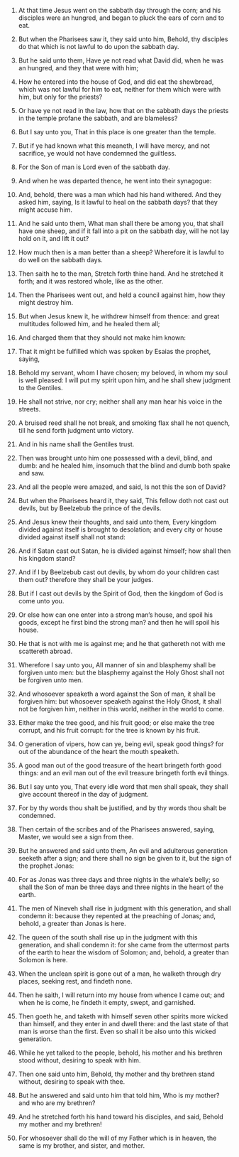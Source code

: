 1. At that time Jesus went on the sabbath day through the corn; and
his disciples were an hungred, and began to pluck the ears of corn and
to eat.

2. But when the Pharisees saw it, they said unto him, Behold, thy
disciples do that which is not lawful to do upon the sabbath day.

3. But he said unto them, Have ye not read what David did, when he
was an hungred, and they that were with him;

4. How he entered into
the house of God, and did eat the shewbread, which was not lawful for
him to eat, neither for them which were with him, but only for the
priests?

5. Or have ye not read in the law, how that on the sabbath
days the priests in the temple profane the sabbath, and are blameless?

6. But I say unto you, That in this place is one greater than the
temple.

7. But if ye had known what this meaneth, I will have mercy, and not
sacrifice, ye would not have condemned the guiltless.

8. For the Son of man is Lord even of the sabbath day.

9. And when he was departed thence, he went into their synagogue:

10. And, behold, there was a man which had his hand withered. And
they asked him, saying, Is it lawful to heal on the sabbath days? that
they might accuse him.

11. And he said unto them, What man shall there be among you, that
shall have one sheep, and if it fall into a pit on the sabbath day,
will he not lay hold on it, and lift it out?

12. How much then is a
man better than a sheep? Wherefore it is lawful to do well on the
sabbath days.

13. Then saith he to the man, Stretch forth thine hand. And he
stretched it forth; and it was restored whole, like as the other.

14. Then the Pharisees went out, and held a council against him, how
they might destroy him.

15. But when Jesus knew it, he withdrew himself from thence: and
great multitudes followed him, and he healed them all;

16. And
charged them that they should not make him known:

17. That it might
be fulfilled which was spoken by Esaias the prophet, saying,

18. Behold my servant, whom I have chosen; my beloved, in whom my soul is
well pleased: I will put my spirit upon him, and he shall shew
judgment to the Gentiles.

19. He shall not strive, nor cry; neither shall any man hear his
voice in the streets.

20. A bruised reed shall he not break, and smoking flax shall he not
quench, till he send forth judgment unto victory.

21. And in his name shall the Gentiles trust.

22. Then was brought unto him one possessed with a devil, blind, and
dumb: and he healed him, insomuch that the blind and dumb both spake
and saw.

23. And all the people were amazed, and said, Is not this the son of
David?

24. But when the Pharisees heard it, they said, This fellow
doth not cast out devils, but by Beelzebub the prince of the devils.

25. And Jesus knew their thoughts, and said unto them, Every kingdom
divided against itself is brought to desolation; and every city or
house divided against itself shall not stand:

26. And if Satan cast
out Satan, he is divided against himself; how shall then his kingdom
stand?

27. And if I by Beelzebub cast out devils, by whom do your
children cast them out? therefore they shall be your judges.

28. But if I cast out devils by the Spirit of God, then the kingdom
of God is come unto you.

29. Or else how can one enter into a strong man’s house, and spoil
his goods, except he first bind the strong man? and then he will spoil
his house.

30. He that is not with me is against me; and he that gathereth not
with me scattereth abroad.

31. Wherefore I say unto you, All manner of sin and blasphemy shall
be forgiven unto men: but the blasphemy against the Holy Ghost shall
not be forgiven unto men.

32. And whosoever speaketh a word against the Son of man, it shall
be forgiven him: but whosoever speaketh against the Holy Ghost, it
shall not be forgiven him, neither in this world, neither in the world
to come.

33. Either make the tree good, and his fruit good; or else make the
tree corrupt, and his fruit corrupt: for the tree is known by his
fruit.

34. O generation of vipers, how can ye, being evil, speak good
things? for out of the abundance of the heart the mouth speaketh.

35. A good man out of the good treasure of the heart bringeth forth
good things: and an evil man out of the evil treasure bringeth forth
evil things.

36. But I say unto you, That every idle word that men shall speak,
they shall give account thereof in the day of judgment.

37. For by thy words thou shalt be justified, and by thy words thou
shalt be condemned.

38. Then certain of the scribes and of the Pharisees answered,
saying, Master, we would see a sign from thee.

39. But he answered and said unto them, An evil and adulterous
generation seeketh after a sign; and there shall no sign be given to
it, but the sign of the prophet Jonas:

40. For as Jonas was three
days and three nights in the whale’s belly; so shall the Son of man be
three days and three nights in the heart of the earth.

41. The men of Nineveh shall rise in judgment with this generation,
and shall condemn it: because they repented at the preaching of Jonas;
and, behold, a greater than Jonas is here.

42. The queen of the south shall rise up in the judgment with this
generation, and shall condemn it: for she came from the uttermost
parts of the earth to hear the wisdom of Solomon; and, behold, a
greater than Solomon is here.

43. When the unclean spirit is gone out of a man, he walketh through
dry places, seeking rest, and findeth none.

44. Then he saith, I will return into my house from whence I came
out; and when he is come, he findeth it empty, swept, and garnished.

45. Then goeth he, and taketh with himself seven other spirits more
wicked than himself, and they enter in and dwell there: and the last
state of that man is worse than the first. Even so shall it be also
unto this wicked generation.

46. While he yet talked to the people, behold, his mother and his
brethren stood without, desiring to speak with him.

47. Then one said unto him, Behold, thy mother and thy brethren
stand without, desiring to speak with thee.

48. But he answered and said unto him that told him, Who is my
mother? and who are my brethren?

49. And he stretched forth his
hand toward his disciples, and said, Behold my mother and my brethren!

50. For whosoever shall do the will of my Father which is in heaven,
the same is my brother, and sister, and mother.